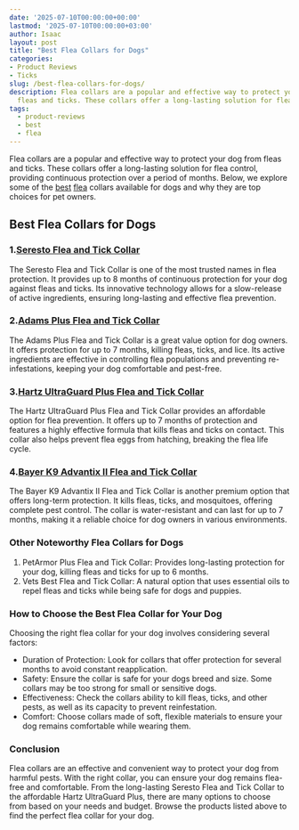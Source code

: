 ```yaml
---
date: '2025-07-10T00:00:00+00:00'
lastmod: '2025-07-10T00:00:00+03:00'
author: Isaac
layout: post
title: "Best Flea Collars for Dogs"
categories:
- Product Reviews
- Ticks
slug: /best-flea-collars-for-dogs/
description: Flea collars are a popular and effective way to protect your dog from
  fleas and ticks. These collars offer a long-lasting solution for flea control, provid...
tags: 
  - product-reviews
  - best
  - flea
---
```

Flea collars are a popular and effective way to protect your dog from fleas and ticks. These collars offer a long-lasting solution for flea control, providing continuous protection over a period of months. Below, we explore some of the [best](/posts/best-chipmunk-repellents/) [flea](/posts/best-flea-carpet-powder/) collars available for dogs and why they are top choices for pet owners.
## Best Flea Collars for Dogs
### 1.[Seresto Flea and Tick Collar](https://www.amazon.com/dp/B07GRGFDY2?tag=p-policy-20)
The Seresto Flea and Tick Collar is one of the most trusted names in flea protection. It provides up to 8 months of continuous protection for your dog against fleas and ticks. Its innovative technology allows for a slow-release of active ingredients, ensuring long-lasting and effective flea prevention.
### 2.[Adams Plus Flea and Tick Collar](https://www.amazon.com/dp/B00F8KZ0UI?tag=p-policy-20)
The Adams Plus Flea and Tick Collar is a great value option for dog owners. It offers protection for up to 7 months, killing fleas, ticks, and lice. Its active ingredients are effective in controlling flea populations and preventing re-infestations, keeping your dog comfortable and pest-free.
### 3.[Hartz UltraGuard Plus Flea and Tick Collar](https://www.amazon.com/dp/B01M4R9V9K?tag=p-policy-20)
The Hartz UltraGuard Plus Flea and Tick Collar provides an affordable option for flea prevention. It offers up to 7 months of protection and features a highly effective formula that kills fleas and ticks on contact. This collar also helps prevent flea eggs from hatching, breaking the flea life cycle.
### 4.[Bayer K9 Advantix II Flea and Tick Collar](https://www.amazon.com/dp/B01MZ0V1IH?tag=p-policy-20)
The Bayer K9 Advantix II Flea and Tick Collar is another premium option that offers long-term protection. It kills fleas, ticks, and mosquitoes, offering complete pest control. The collar is water-resistant and can last for up to 7 months, making it a reliable choice for dog owners in various environments.
### Other Noteworthy Flea Collars for Dogs
1. PetArmor Plus Flea and Tick Collar: Provides long-lasting protection for your dog, killing fleas and ticks for up to 6 months.
2. Vets Best Flea and Tick Collar: A natural option that uses essential oils to repel fleas and ticks while being safe for dogs and puppies.
### How to Choose the Best Flea Collar for Your Dog
Choosing the right flea collar for your dog involves considering several factors:
- Duration of Protection: Look for collars that offer protection for several months to avoid constant reapplication.
- Safety: Ensure the collar is safe for your dogs breed and size. Some collars may be too strong for small or sensitive dogs.
- Effectiveness: Check the collars ability to kill fleas, ticks, and other pests, as well as its capacity to prevent reinfestation.
- Comfort: Choose collars made of soft, flexible materials to ensure your dog remains comfortable while wearing them.
### Conclusion
Flea collars are an effective and convenient way to protect your dog from harmful pests. With the right collar, you can ensure your dog remains flea-free and comfortable. From the long-lasting Seresto Flea and Tick Collar to the affordable Hartz UltraGuard Plus, there are many options to choose from based on your needs and budget. Browse the products listed above to find the perfect flea collar for your dog.

